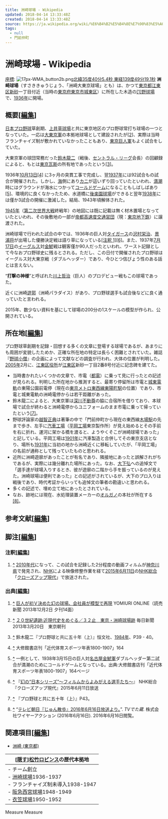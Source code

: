 ```yaml
---
title: 洲崎球場 - Wikipedia
updated: 2018-04-14 13:33:48Z
created: 2018-04-14 13:33:48Z
source: https://ja.wikipedia.org/wiki/%E6%B4%B2%E5%B4%8E%E7%90%83%E5%A0%B4
tags:
  - null
  - 門前仲町
---
```


# 洲崎球場 - Wikipedia

[座標](https://ja.wikipedia.org/wiki/%E5%9C%B0%E7%90%86%E5%BA%A7%E6%A8%99%E7%B3%BB): ![17px-WMA_button2b.png](../_resources/17px-WMA_button2b.png)[北緯35度40分5.4秒 東経139度49分19.1秒](https://tools.wmflabs.org/geohack/geohack.php?language=ja&pagename=%E6%B4%B2%E5%B4%8E%E7%90%83%E5%A0%B4&params=35_40_5.4_N_139_49_19.1_E_region:JP-13_type:landmark&title=%E6%B4%B2%E5%B4%8E%E7%90%83%E5%A0%B4%E8%B7%A1)  **洲崎球場**（すさききゅうじょう、「洲崎大東京球場」とも）は、かつて[東京都](https://ja.wikipedia.org/wiki/%E6%9D%B1%E4%BA%AC%E9%83%BD)[江東区](https://ja.wikipedia.org/wiki/%E6%B1%9F%E6%9D%B1%E5%8C%BA)[新砂](https://ja.wikipedia.org/wiki/%E6%96%B0%E7%A0%82)一丁目付近（当時の[東京府](https://ja.wikipedia.org/wiki/%E6%9D%B1%E4%BA%AC%E5%BA%9C)[東京市](https://ja.wikipedia.org/wiki/%E6%9D%B1%E4%BA%AC%E5%B8%82)[城東区](https://ja.wikipedia.org/wiki/%E5%9F%8E%E6%9D%B1%E5%8C%BA_(%E6%9D%B1%E4%BA%AC%E9%83%BD))）に所在した木造の[[1]](https://ja.wikipedia.org/wiki/%E6%B4%B2%E5%B4%8E%E7%90%83%E5%A0%B4#cite_note-1)[野球場](https://ja.wikipedia.org/wiki/%E9%87%8E%E7%90%83%E5%A0%B4)で、[1936年](https://ja.wikipedia.org/wiki/1936%E5%B9%B4)に開場。

## 概要[[編集](https://ja.wikipedia.org/w/index.php?title=%E6%B4%B2%E5%B4%8E%E7%90%83%E5%A0%B4&action=edit&section=1)]

[日本プロ野球](https://ja.wikipedia.org/wiki/%E6%97%A5%E6%9C%AC%E3%83%97%E3%83%AD%E9%87%8E%E7%90%83)草創期、[上井草球場](https://ja.wikipedia.org/wiki/%E4%B8%8A%E4%BA%95%E8%8D%89%E7%90%83%E5%A0%B4)と共に東京地区のプロ野球常打ち球場の一つとなっていた。一応は[大東京軍](https://ja.wikipedia.org/wiki/%E6%9D%BE%E7%AB%B9%E3%83%AD%E3%83%93%E3%83%B3%E3%82%B9)の本拠地球場として建設されたが[[2]](https://ja.wikipedia.org/wiki/%E6%B4%B2%E5%B4%8E%E7%90%83%E5%A0%B4#cite_note-2)、実際は当時フランチャイズ制が敷かれていなかったこともあり、[東京巨人軍](https://ja.wikipedia.org/wiki/%E8%AA%AD%E5%A3%B2%E3%82%B8%E3%83%A3%E3%82%A4%E3%82%A2%E3%83%B3%E3%83%84)もよく試合をしていた。

大東京軍の球団常務だった[鈴木龍二](https://ja.wikipedia.org/wiki/%E9%88%B4%E6%9C%A8%E9%BE%8D%E4%BA%8C)（戦後、[セントラル・リーグ](https://ja.wikipedia.org/wiki/%E3%82%BB%E3%83%B3%E3%83%88%E3%83%A9%E3%83%AB%E3%83%BB%E3%83%AA%E3%83%BC%E3%82%B0)会長）の回顧録によると、もとは[東京瓦斯](https://ja.wikipedia.org/wiki/%E6%9D%B1%E4%BA%AC%E7%93%A6%E6%96%AF)の所有地であったという[[3]](https://ja.wikipedia.org/wiki/%E6%B4%B2%E5%B4%8E%E7%90%83%E5%A0%B4#cite_note-3)。

1936年[10月13日](https://ja.wikipedia.org/wiki/10%E6%9C%8813%E6%97%A5)[[4]](https://ja.wikipedia.org/wiki/%E6%B4%B2%E5%B4%8E%E7%90%83%E5%A0%B4#cite_note-4) に3ヶ月の突貫工事で完成し、翌[1937年](https://ja.wikipedia.org/wiki/1937%E5%B9%B4)には92試合もの試合が開催された。しかし、[海](https://ja.wikipedia.org/wiki/%E6%B5%B7)側にあり[カニ](https://ja.wikipedia.org/wiki/%E3%82%AB%E3%83%8B)が這いずり回っていたといわれ、[満潮](https://ja.wikipedia.org/wiki/%E6%BA%80%E6%BD%AE)時にはグラウンドが海水につかって[コールドゲーム](https://ja.wikipedia.org/wiki/%E3%82%B3%E3%83%BC%E3%83%AB%E3%83%89%E3%82%B2%E3%83%BC%E3%83%A0)になることもしばしばあり[[5]](https://ja.wikipedia.org/wiki/%E6%B4%B2%E5%B4%8E%E7%90%83%E5%A0%B4#cite_note-5)、環境的に良くなかったため、水道橋に[後楽園球場](https://ja.wikipedia.org/wiki/%E5%BE%8C%E6%A5%BD%E5%9C%92%E7%90%83%E5%A0%B4)ができると翌年[1938年](https://ja.wikipedia.org/wiki/1938%E5%B9%B4)には僅か3試合の開催に激減した。結局、1943年頃解体された。

[1945年](https://ja.wikipedia.org/wiki/1945%E5%B9%B4)（[第二次世界大戦](https://ja.wikipedia.org/wiki/%E7%AC%AC%E4%BA%8C%E6%AC%A1%E4%B8%96%E7%95%8C%E5%A4%A7%E6%88%A6)終戦年）の地図には既に記載は無く材木置場となっていたといわれ、その後敷地の一部が[帝都高速度交通営団](https://ja.wikipedia.org/wiki/%E5%B8%9D%E9%83%BD%E9%AB%98%E9%80%9F%E5%BA%A6%E4%BA%A4%E9%80%9A%E5%96%B6%E5%9B%A3)（現：[東京地下鉄](https://ja.wikipedia.org/wiki/%E6%9D%B1%E4%BA%AC%E5%9C%B0%E4%B8%8B%E9%89%84)）に譲渡された。

洲崎球場で行われた試合の中では、1936年の巨人対[タイガース](https://ja.wikipedia.org/wiki/%E9%98%AA%E7%A5%9E%E3%82%BF%E3%82%A4%E3%82%AC%E3%83%BC%E3%82%B9)の[沢村栄治](https://ja.wikipedia.org/wiki/%E6%B2%A2%E6%9D%91%E6%A0%84%E6%B2%BB)、[景浦将](https://ja.wikipedia.org/wiki/%E6%99%AF%E6%B5%A6%E5%B0%86)が出場した優勝決定戦は語り草になっている[[注釈 1]](https://ja.wikipedia.org/wiki/%E6%B4%B2%E5%B4%8E%E7%90%83%E5%A0%B4#cite_note-6)[[6]](https://ja.wikipedia.org/wiki/%E6%B4%B2%E5%B4%8E%E7%90%83%E5%A0%B4#cite_note-7)。また、1937年[7月17日](https://ja.wikipedia.org/wiki/7%E6%9C%8817%E6%97%A5)の[イーグルス](https://ja.wikipedia.org/wiki/%E5%A4%A7%E5%92%8C%E8%BB%8D)対[金鯱](https://ja.wikipedia.org/wiki/%E5%90%8D%E5%8F%A4%E5%B1%8B%E9%87%91%E9%AF%B1%E8%BB%8D)戦は観客僅か90人だったといわれ、ワースト記録として今なおプロ野球史に残るとされる。ただし、この日付で開催されたプロ野球はイーグルス対大東京戦（ダブルヘッダー）であり、今ひとつ信ぴょう性のある話とは言えない。

“**打撃の神様**”と呼ばれた[川上哲治](https://ja.wikipedia.org/wiki/%E5%B7%9D%E4%B8%8A%E5%93%B2%E6%B2%BB)（巨人）のプロデビュー戦もこの球場であった。

近くに洲崎[遊郭](https://ja.wikipedia.org/wiki/%E9%81%8A%E9%83%AD)（洲崎パラダイス）があり、プロ野球選手も試合後などに良く通っていたと言われる。

2015年、数少ない資料を基にして球場の200分の1スケールの模型が作られ、公開されている。

## 所在地[[編集](https://ja.wikipedia.org/w/index.php?title=%E6%B4%B2%E5%B4%8E%E7%90%83%E5%A0%B4&action=edit&section=2)]

プロ野球草創期を記録・回想する多くの文章に登場する球場であるが、あまりにも周囲が変貌したためか、正確な所在地の特定は長らく困難とされていた。雑誌『[野球小僧](https://ja.wikipedia.org/wiki/%E9%87%8E%E7%90%83%E5%B0%8F%E5%83%A7_(%E9%9B%91%E8%AA%8C))』の企画によって文献などの調査が行われ、大体の位置が判明した。[2005年](https://ja.wikipedia.org/wiki/2005%E5%B9%B4)2月に、[江東区役所](https://ja.wikipedia.org/wiki/%E6%B1%9F%E6%9D%B1%E5%8C%BA%E5%BD%B9%E6%89%80)が[江東区](https://ja.wikipedia.org/wiki/%E6%B1%9F%E6%9D%B1%E5%8C%BA)新砂一丁目2番8号付近に記念碑を建てた。

- 当時書かれたいくつかの文章で、市電（[都電](https://ja.wikipedia.org/wiki/%E6%9D%B1%E4%BA%AC%E9%83%BD%E9%9B%BB%E8%BB%8A)）に乗って見に行ったとの記述が見られる。判明した所在地から推測すると、最寄り停留所は市電と[城東電軌](https://ja.wikipedia.org/wiki/%E6%9D%B1%E4%BA%AC%E5%9C%B0%E4%B8%8B%E9%89%84%E9%81%93#%E8%BB%8C%E9%81%93%E7%B7%9A)の東陽公園前電停（現在の[東京メトロ東西線](https://ja.wikipedia.org/wiki/%E6%9D%B1%E4%BA%AC%E3%83%A1%E3%83%88%E3%83%AD%E6%9D%B1%E8%A5%BF%E7%B7%9A)[東陽町駅](https://ja.wikipedia.org/wiki/%E6%9D%B1%E9%99%BD%E7%94%BA%E9%A7%85)の位置）であり、市電と城東電軌の洲崎電停からは若干距離があった。
- 鈴木龍二によると、大東京軍は[深川不動尊](https://ja.wikipedia.org/wiki/%E6%88%90%E7%94%B0%E5%B1%B1%E6%9D%B1%E4%BA%AC%E5%88%A5%E9%99%A2%E6%B7%B1%E5%B7%9D%E4%B8%8D%E5%8B%95%E5%A0%82)の脇に合宿所を借りており、本球場で試合が終わると洲崎電停からユニフォームのまま市電に乗って帰っていたという[[7]](https://ja.wikipedia.org/wiki/%E6%B4%B2%E5%B4%8E%E7%90%83%E5%A0%B4#cite_note-8)。
- 野球評論家の[越智正典](https://ja.wikipedia.org/wiki/%E8%B6%8A%E6%99%BA%E6%AD%A3%E5%85%B8)は著筆の中で「門前仲町から現在の東西線[木場駅](https://ja.wikipedia.org/wiki/%E6%9C%A8%E5%A0%B4%E9%A7%85)の先まで歩き、左手に[汽車工場](https://ja.wikipedia.org/wiki/%E6%B1%BD%E8%BB%8A%E8%A3%BD%E9%80%A0)（[平岡工場](https://ja.wikipedia.org/wiki/%E5%B9%B3%E5%B2%A1%E5%B7%A5%E5%A0%B4)東京製作所）が見え始めるとその手前を右に折れ、運河に架かる橋を渡ると、ようやくそこが洲崎球場であった」と記している。平岡工場は[1901年](https://ja.wikipedia.org/wiki/1901%E5%B9%B4)に汽車製造と合併してその東京支店となり、場所も[1931年](https://ja.wikipedia.org/wiki/1931%E5%B9%B4)に当初の地から洲崎近くに移転していたが、「平岡工場」の名前が通称として残っていたものと思われる。
- 近所に洲崎遊廓があったことが有名であり、隣接地にあったと誤解されがちであるが、実際には幾分離れた場所にあった。なお、[大下弘](https://ja.wikipedia.org/wiki/%E5%A4%A7%E4%B8%8B%E5%BC%98)への追悼文で「選手達が球場入りするとき、彼が遊廓の二階から手を振っているのが見えた。洲崎球場は便利であった」との記述がされているが、大下のプロ入りは戦後であり、時代考証からいっても追悼文の筆者の勘違いと思われる。
- 多くの記述で、埋め立て地にあったとされている。
- なお、跡地には現在、水処理装置メーカーの[オルガノ](https://ja.wikipedia.org/wiki/%E3%82%AA%E3%83%AB%E3%82%AC%E3%83%8E)の本社が所在する[[8]](https://ja.wikipedia.org/wiki/%E6%B4%B2%E5%B4%8E%E7%90%83%E5%A0%B4#cite_note-9)。

## 参考文献[[編集](https://ja.wikipedia.org/w/index.php?title=%E6%B4%B2%E5%B4%8E%E7%90%83%E5%A0%B4&action=edit&section=3)]

## 脚注[[編集](https://ja.wikipedia.org/w/index.php?title=%E6%B4%B2%E5%B4%8E%E7%90%83%E5%A0%B4&action=edit&section=4)]

### 注釈[[編集](https://ja.wikipedia.org/w/index.php?title=%E6%B4%B2%E5%B4%8E%E7%90%83%E5%A0%B4&action=edit&section=5)]

1. **[^](https://ja.wikipedia.org/wiki/%E6%B4%B2%E5%B4%8E%E7%90%83%E5%A0%B4#cite_ref-6)**  [2010年代](https://ja.wikipedia.org/wiki/2010%E5%B9%B4%E4%BB%A3)になって、この試合を記録した2分程度の動画フィルムが[神奈川県](https://ja.wikipedia.org/wiki/%E7%A5%9E%E5%A5%88%E5%B7%9D%E7%9C%8C)で発見され、[NHK](https://ja.wikipedia.org/wiki/%E6%97%A5%E6%9C%AC%E6%94%BE%E9%80%81%E5%8D%94%E4%BC%9A)による映像修整作業を経て[2015年](https://ja.wikipedia.org/wiki/2015%E5%B9%B4)[6月11日](https://ja.wikipedia.org/wiki/6%E6%9C%8811%E6%97%A5)の[NHK総合](https://ja.wikipedia.org/wiki/NHK%E7%B7%8F%E5%90%88%E3%83%86%E3%83%AC%E3%83%93%E3%82%B8%E3%83%A7%E3%83%B3)「[クローズアップ現代](https://ja.wikipedia.org/wiki/%E3%82%AF%E3%83%AD%E3%83%BC%E3%82%BA%E3%82%A2%E3%83%83%E3%83%97%E7%8F%BE%E4%BB%A3)」で放送された。

### 出典[[編集](https://ja.wikipedia.org/w/index.php?title=%E6%B4%B2%E5%B4%8E%E7%90%83%E5%A0%B4&action=edit&section=6)]

1. **[^](https://ja.wikipedia.org/wiki/%E6%B4%B2%E5%B4%8E%E7%90%83%E5%A0%B4#cite_ref-1)**  [巨人が初Ｖ決めた幻の球場、会社員が模型で再現](http://web.archive.org/web/20131216173505/http://www.yomiuri.co.jp/sports/npb/news/20131202-OYT1T00675.htm) YOMIURI ONLINE（読売新聞 2013年12月2日 夕刊14面）

2. **[^](https://ja.wikipedia.org/wiki/%E6%B4%B2%E5%B4%8E%E7%90%83%E5%A0%B4#cite_ref-2)**  [２０世紀遺跡:近現代史をめぐる／３２止　東京・洲崎球場跡](https://archive.is/20140115115216/webcache.googleusercontent.com/custom?q=cache:B54IzzXKLagJ:http://mainichi.jp/shimen/news/20130320ddm014040003000c.html) 毎日新聞　2013年3月20日　東京朝刊

3. **[^](https://ja.wikipedia.org/wiki/%E6%B4%B2%E5%B4%8E%E7%90%83%E5%A0%B4#cite_ref-3)** 鈴木龍二『プロ野球と共に五十年（上）』恒文社、[1984年](https://ja.wikipedia.org/wiki/1984%E5%B9%B4)、P39 - 40。

4. **[^](https://ja.wikipedia.org/wiki/%E6%B4%B2%E5%B4%8E%E7%90%83%E5%A0%B4#cite_ref-4)** 大修館書店刊「近代体育スポーツ年表1800-1907」164

5. **[^](https://ja.wikipedia.org/wiki/%E6%B4%B2%E5%B4%8E%E7%90%83%E5%A0%B4#cite_ref-5)** 一例として、1938年3月15日の巨人対[名古屋金鯱軍](https://ja.wikipedia.org/wiki/%E5%90%8D%E5%8F%A4%E5%B1%8B%E9%87%91%E9%AF%B1%E8%BB%8D)ダブルヘッダー第二試合が満潮のためにコールドゲームとなっている。出典:大修館書店刊「近代体育スポーツ年表1800-1907」164ページ

6. **[^](https://ja.wikipedia.org/wiki/%E6%B4%B2%E5%B4%8E%E7%90%83%E5%A0%B4#cite_ref-7)** 『[幻の“日本シリーズ”～フィルムからよみがえる選手たち～](http://www.nhk.or.jp/gendai/kiroku/detail_3667.html)』 NHK総合『クローズアップ現代』2015年6月11日放送

7. **[^](https://ja.wikipedia.org/wiki/%E6%B4%B2%E5%B4%8E%E7%90%83%E5%A0%B4#cite_ref-8)** 『プロ野球と共に五十年（上）』P43。

8. **[^](https://ja.wikipedia.org/wiki/%E6%B4%B2%E5%B4%8E%E7%90%83%E5%A0%B4#cite_ref-9)**  “[テレビ朝日『じゅん散歩』2016年6月16日放送より。](http://datazoo.jp/tv/%E3%81%98%E3%82%85%E3%82%93%E6%95%A3%E6%AD%A9/970054)”. *TVでた蔵*. 株式会社ワイヤーアクション (2016年6月16日). 2016年6月16日閲覧。

## 関連項目[[編集](https://ja.wikipedia.org/w/index.php?title=%E6%B4%B2%E5%B4%8E%E7%90%83%E5%A0%B4&action=edit&section=7)]

- [洲崎 (東京都)](https://ja.wikipedia.org/wiki/%E6%B4%B2%E5%B4%8E_(%E6%9D%B1%E4%BA%AC%E9%83%BD))

| [[隠す](https://ja.wikipedia.org/wiki/%E6%B4%B2%E5%B4%8E%E7%90%83%E5%A0%B4#)][松竹ロビンス](https://ja.wikipedia.org/wiki/%E6%9D%BE%E7%AB%B9%E3%83%AD%E3%83%93%E3%83%B3%E3%82%B9)の歴代本拠地 |
| --- |
| - チーム創立<br>- [洲崎球場]()1936-1937<br>- フランチャイズ制未導入1938-1947<br>- [阪急西宮球場](https://ja.wikipedia.org/wiki/%E9%98%AA%E6%80%A5%E8%A5%BF%E5%AE%AE%E3%82%B9%E3%82%BF%E3%82%B8%E3%82%A2%E3%83%A0)1948-1949<br>- [衣笠球場](https://ja.wikipedia.org/wiki/%E8%A1%A3%E7%AC%A0%E7%90%83%E5%A0%B4)1950-1952 |

Measure
Measure